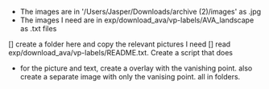 * The images are in '/Users/Jasper/Downloads/archive (2)/images'  as .jpg
* The images I need are in exp/download_ava/vp-labels/AVA_landscape as .txt files

[] create a folder here and copy the relevant pictures I need
[] read exp/download_ava/vp-labels/README.txt. Create a script that does 
* for the picture and text, create a overlay with the vanishing point. also create a separate image with only the vanising point. all in folders. 